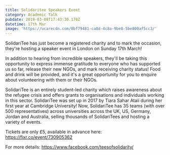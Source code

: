 ```yaml
---
title: Solidaritee Speakers Event
category: Academic Talk
pubdate: 2019-03-08T17:43:30.170Z
datetime: 17th Mar
image: 'https://ucarecdn.com/0bf79481-ca8d-4c8a-9be8-5be800af5cc3/'
---
```

SolidariTee has just become a registered charity and to mark the occasion, they're hosting a speaker event in London on Sunday 17th March!

In addition to hearing from incredible speakers, they'll be taking this opportunity to express immense gratitude to everyone who has supported us so far, release their new NGOs, and mark receiving charity status! Food and drink will be provided, and it's a great opportunity for you to enquire about volunteering with them or their NGOs.

SolidariTee is an entirely student-led charity which raises awareness about the refugee crisis and offers grants to organisations and individuals working in this sector. SolidariTee was set up in 2017 by Tiara Sahar Ataii during her first year at Cambridge University! Now, SolidariTee has 35 teams (with over 500 representatives) across universities across the UK, US, Germany, Jordan and Australia, selling thousands of SolidariTees and hosting a variety of events.

Tickets are only £5, available in advance here: https://fixr.co/event/730905362

For more details: https://www.facebook.com/teesofsolidarity/
